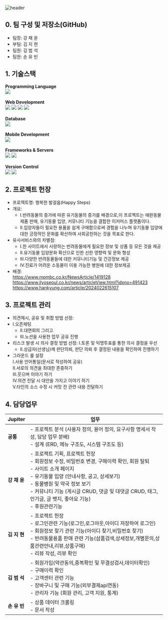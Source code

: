 <div align=left> 

![header](https://capsule-render.vercel.app/api?type=soft&color=auto&height=120&section=header&text=[HappySteps]%&fontSize=30)
</div>

## 0. 팀 구성 및 저장소(GitHub)
- 팀장: 강 채 윤
- 부팀: 김 지 현
- 팀원: 김 범 석
- 팀원: 손 유 빈 <br>



## 1. 기술스택
<div align="left"> 
  <b>Programming Language</b>
</div>

<div align="left"> 
  <img src="https://img.shields.io/badge/java-007396?style=for-the-badge&logo=java&logoColor=white">
</div>

<br/>

<div align="left"> 
  <b>Web Development</b>
</div>

<div align="left">
  <img src="https://img.shields.io/badge/html5-E34F26?style=for-the-badge&logo=html5&logoColor=white"> 
  <img src="https://img.shields.io/badge/css-1572B6?style=for-the-badge&logo=css3&logoColor=white"> 
  <img src="https://img.shields.io/badge/javascript-F7DF1E?style=for-the-badge&logo=javascript&logoColor=black"> 
  <img src="https://img.shields.io/badge/jquery-0769AD?style=for-the-badge&logo=jquery&logoColor=white">
</div>

<br/>

<div align="left"> 
  <b>Database</b>
</div>

<div align="left">
  <img src="https://img.shields.io/badge/oracle-F80000?style=for-the-badge&logo=oracle&logoColor=white"> 
</div>

<br/>

<div align="left"> 
  <b>Mobile Development</b>
</div>

<div align="left">
  <img src="https://img.shields.io/badge/Android-3DDC84?style=for-the-badge&logo=Android&logoColor=white">
</div>

<br/>

<div align="left"> 
  <b>Frameworks & Servers</b>
</div>

<div align="left">
  <img src="https://img.shields.io/badge/spring-6DB33F?style=for-the-badge&logo=spring&logoColor=white"> 
  <img src="https://img.shields.io/badge/apache tomcat-F8DC75?style=for-the-badge&logo=apachetomcat&logoColor=white">
</div>

<br/>

<div align="left"> 
  <b>Version Control</b>
</div>

<div align="left">
  <img src="https://img.shields.io/badge/github-181717?style=for-the-badge&logo=github&logoColor=white">
  <img src="https://img.shields.io/badge/git-F05032?style=for-the-badge&logo=git&logoColor=white">
</div>

## 2. 프로젝트 헌장
-  프로젝트명: 행복한 발걸음(Happy Steps)
- 개요:<br>
	-  I.반려동물의 증가에 따른 유기동물의 증가를 배경으로,이 프로젝트는 애완동물 제품 판매, 유기동물 입양, 커뮤니티 기능을 결합한 이커머스 플랫폼이다.<br>
	- II.입양자들이 필요한 용품을 쉽게 구매함으로써 경험을 나누며 유기동물 입양에 대한 긍정적인 문화를 확산하여 사회공헌하는 것을 목표로 한다.<br>
- 유사서비스와의 차별점:
	-  I.한 사이트에서 사랑하는 반려동물에게 필요한 정보 및 상품 등 모든 것을 제공
	-  II.유기동물 입양문화 확산으로 인한 선한 영향력 및 문화 형성
    - III.다양한 반려동물들에 대한 커뮤니티기능 및 건강정보 제공
    -  IV.진료가 어려운 소동물이 이용 가능한 병원에 대한 정보제공
- 배경:<br>
	https://www.mpmbc.co.kr/NewsArticle/1419128 <br>
	https://www.ilyoseoul.co.kr/news/articleView.html?idxno=491423<br>
	https://www.hankyung.com/article/2024022615107 
	
## 3. 프로젝트 관리
- 의견제시, 공유 및 취합 방법 선정:
- I.오픈채팅
   - II.대면회의 그리고 
  - III.노션을 사용한 업무 공유 진행<br>
- 리스크 발생 시 의사 결정 방법 선정:
	I.토론 및 익명투표를 통한 의사 결정을 우선
   - II.상급자(선생님)께 판단의뢰, 판단 의뢰 후 결정된 내용을 확인하여 진행하기<br>
- 그라운드 룰 설정<br>
	  I.사용 언어통일(문서로 작성하여 공유)<br>
	 II.서로의 의견을 최대한 존중하기<br>
	III.웃으며 이야기 하기<br>
	 IV.의견 전달 시 대안을 가지고 이야기 하기<br>
	  V.타인의 소스 수정 시 커밋 전 관련 내용 전달하기<br>
## 4. 담당업무
| **Jupiter**  | **업무**                                                                                          |
|---------------|--------------------------------------------------------------------------------------------------|
| **공통**      | - 프로젝트 분석 (사용자 정의, 용어 정의, 요구사항 명세서 작성, 담당 업무 분배)<br>- 설계 (ERD, 메뉴 구조도, 시스템 구조도 등)  |
| **강 채 윤**  | - 프로젝트 기획, 프로젝트 헌장<br>- 회원정보 수정, 비밀번호 변경, 구매이력 확인, 회원 탈퇴<br>- 사이트 소개 페이지<br>- 유기동물 입양 (안내사항, 공고, 상세보기)<br>- 동물병원 및 약국 정보 보기<br>- 커뮤니티 기능 (게시글 CRUD, 댓글 및 대댓글 CRUD, 태그, 인기글, 글 뱃지, 좋아요 기능)<br>- 후원관련기능  |
| **김 지 현**  | - 프로젝트 헌장<br>- 로그인관련 기능(로그인,로그아웃,아이디 저장하여 로그인)<br>- 회원정보 찾기 관련 기능(아이디 찾기,비밀번호 찾기)<br>- 반려동물용품 판매 관련 기능(삼품검색,상세정보,개별문의,상품관련안내,리뷰,상품구매)<br>- 리뷰 작성, 리뷰 확인                                               |
| **김 범 석**  | - 회원가입(약관동의,중복확인 및 무결성검사,데이터확인)<br>- 구매이력 확인<br>- 고객센터 관련 기능<br>- 장바구니 및 구매 기능(외부결제api연동)<br>- 관리자 기능 (회원 관리, 고객 지원, 통계)          |
| **손 유 빈**  | - 상품 데이터 크롤링<br>- 문서 작성                                                                 |
                                                              
